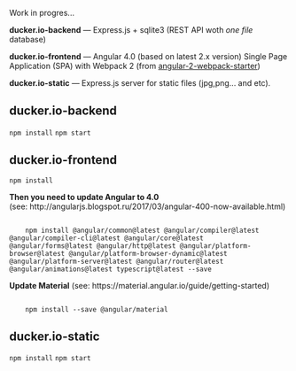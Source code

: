 Work in progres...

<p>
    <strong>ducker.io-backend</strong> — Express.js + sqlite3 (REST API woth <i>one file</i> database)
</p>
<p>
    <strong>ducker.io-frontend</strong> — Angular 4.0 (based on latest 2.x version) Single Page Application (SPA) with Webpack 2 (from <a href="https://github.com/AngularClass/angular2-webpack-starter" target="_blank">angular-2-webpack-starter</a>)
</p>
<p>
    <strong>ducker.io-static</strong> — Express.js server for static files (jpg,png... and etc).
</p>

<h2>ducker.io-backend</h2>
<code>npm install</code>
<code>npm start</code>

<h2>ducker.io-frontend</h2>
<code>npm install</code>

<p><strong>Then you need to update Angular to 4.0</strong><br/>
(see: http://angularjs.blogspot.ru/2017/03/angular-400-now-available.html)</p>

<p><code>
    npm install @angular/common@latest @angular/compiler@latest @angular/compiler-cli@latest @angular/core@latest @angular/forms@latest @angular/http@latest @angular/platform-browser@latest @angular/platform-browser-dynamic@latest @angular/platform-server@latest @angular/router@latest @angular/animations@latest typescript@latest --save
</code></p>

<p><strong>Update Material</strong>
(see: https://material.angular.io/guide/getting-started)
</p>

<p><code>
    npm install --save @angular/material
</code></p>

<h2>ducker.io-static</h2>
<code>npm install</code>
<code>npm start</code>